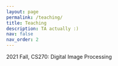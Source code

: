 ```yaml
---
layout: page
permalink: /teaching/
title: Teaching
description: TA actually :)
nav: false
nav_order: 2
---
```

2021 Fall, CS270: Digital Image Processing

